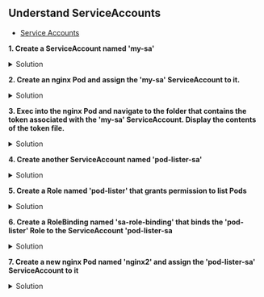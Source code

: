 ## Understand ServiceAccounts

* [Service Accounts](https://kubernetes.io/docs/tasks/configure-pod-container/configure-service-account/ "Service Accounts")

**1.	Create a ServiceAccount named 'my-sa'**

<details><summary>Solution</summary>

<p>

```bash
kubectl create sa my-sa
```
</p>
</details>



**2.	Create an nginx Pod and assign the 'my-sa' ServiceAccount to it.**

<details><summary>Solution</summary>

<p>

```bash
kubectl run nginx --image=nginx --dry-run=client -o yaml > nginx.yaml
```

nginx.yaml

```YAML
apiVersion: v1
kind: Pod
metadata:
  creationTimestamp: null
  labels:
    run: nginx
  name: nginx
spec:
  serviceAccountName: my-sa    #add
  containers:
  - image: nginx
    name: nginx
    resources: {}
  dnsPolicy: ClusterFirst
  restartPolicy: Always
status: {}
```
```bash
kubectl apply -f nginx.yaml
kubectl describe pod nginx | grep -i "Service Account" #should display 'my-sa'
```
</p>
</details>



**3.	Exec into the nginx Pod and navigate to the folder that contains the token associated with the 'my-sa' ServiceAccount. Display the contents of the token file.**

<details><summary>Solution</summary>

<p>

```bash
k exec -it nginx -- sh
cd /var/run/secrets/kubernetes.io/serviceaccount
cat token
```
</p>
</details>




**4.	Create another ServiceAccount named 'pod-lister-sa'**

<details><summary>Solution</summary>

<p>

```bash
kubectl create sa pod-lister-sa
kubectl get sa
```
</p>
</details>



**5.	Create a Role named 'pod-lister' that grants permission to list Pods**

<details><summary>Solution</summary>

<p>

role.yaml

```YAML
apiVersion: rbac.authorization.k8s.io/v1
kind: Role
metadata:
  namespace: default
  name: pod-lister
rules:
- apiGroups: [""]
  resources: ["pods"]
  verbs: ["list"]
```
```bash
kubectl apply -f role.yaml
kubectl get roles
```

</p>
</details>



**6.	Create a RoleBinding named 'sa-role-binding' that binds the 'pod-lister' Role to the ServiceAccount 'pod-lister-sa**

<details><summary>Solution</summary>

<p>

rolebinding.yaml

```YAML
apiVersion: rbac.authorization.k8s.io/v1
kind: RoleBinding
metadata:
  name: sa-role-binding
  namespace: default
subjects:
- kind: ServiceAccount
  name: pod-lister-sa
  namespace: default
roleRef:
  kind: Role
  name: pod-lister
  apiGroup: rbac.authorization.k8s.io

```
```bash
kubectl apply -f rolebinding.yaml
kubectl get rolebindings
```
</p>
</details>



**7.	Create a new nginx Pod named 'nginx2' and assign the 'pod-lister-sa' ServiceAccount to it**

<details><summary>Solution</summary>

<p>
nginx2.yaml

```YAML
apiVersion: v1
kind: Pod
metadata:
  creationTimestamp: null
  labels:
    run: nginx2
  name: nginx2
spec:
  serviceAccountName: pod-lister-sa    #add
  containers:
  - image: nginx
    name: nginx2
    resources: {}
  dnsPolicy: ClusterFirst
  restartPolicy: Always
status: {}
```
```bash
kubectl apply -f nginx2.yaml
kubectl describe pod nginx | grep -i "Service Account" #should display 'pod-lister-sa'
```
</p>
</details>

